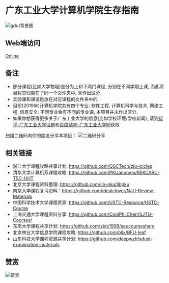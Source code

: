 # 广东工业大学计算机学院生存指南
![gdut背景图](https://user-images.githubusercontent.com/31237954/66485906-2a9abf00-eadc-11e9-82eb-14da6867ad71.png)

## Web端访问
[Online](https://brenner8023.github.io/gdut-course)

## 备注
- 部分课程(比如大学物理)是分为上和下两门课程, 分别在不同学期上课, 而此项目将其归类在了同一个文件夹中, 未作出区分.
- 实验课和课设是放在对应课程的文件夹中的.
- 目前(2019年)计算机学院共有四个专业: 软件工程, 计算机科学与技术, 网络工程, 信息安全. 不同专业会有不同的专业课, 本项目并未作出区分.
- 如果你想获得更多关于广东工业大学的信息(比如学校环境/学校新闻), 请到[知乎-广东工业大学话题](https://www.zhihu.com/topic/19604314/)和[百度贴吧-广东工业大学吧](http://dq.tieba.com/f?kw=%E5%B9%BF%E4%B8%9C%E5%B7%A5%E4%B8%9A%E5%A4%A7%E5%AD%A6)获取

扫描二维码向你的朋友分享本项目：
![二维码分享](https://user-images.githubusercontent.com/31237954/68087106-7a776680-fe8d-11e9-8403-89ab80666cc4.png)

## 相关链接
- 浙江大学课程攻略共享计划: https://github.com/QSCTech/zju-icicles
- 清华大学计算机系课程攻略: https://github.com/PKUanonym/REKCARC-TSC-UHT
- 北京大学课程资料整理: https://github.com/lib-pku/libpku
- 南京大学课程复习资料：https://github.com/idealclover/NJU-Review-Materials
- 中国科学技术大学课程资源: https://github.com/USTC-Resource/USTC-Course
- 上海交通大学课程资料分享: https://github.com/CoolPhilChen/SJTU-Courses/
- 东南大学课程共享计划: https://github.com/zjdx1998/seucourseshare
- 北京林业大学信息学院课程攻略: https://github.com/bljx/BFU-leaf
- 山东科技大学课程资源共享计划: https://github.com/deepwzh/sdust-examination-materials

## 赞赏
![赞赏](https://user-images.githubusercontent.com/31237954/63310855-d7ec2480-c32e-11e9-8fd2-9c8bc0b3a4ea.png)
